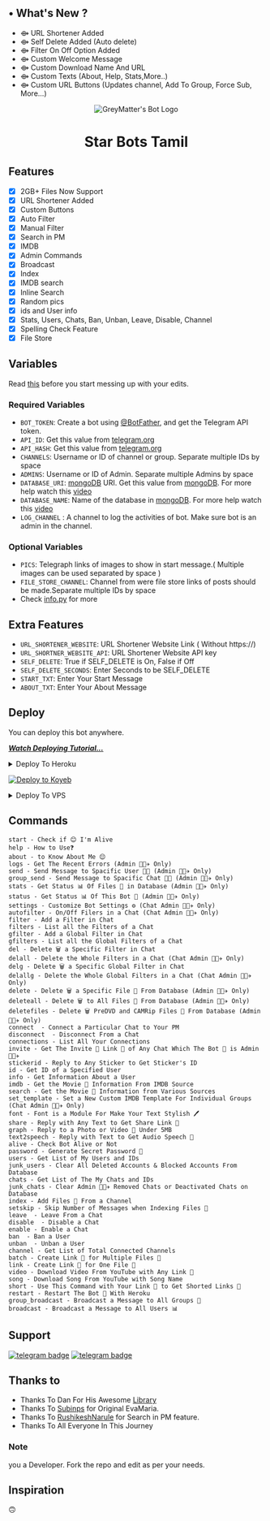 ## • What's New ?

- ⟴ URL Shortener Added
- ⟴ Self Delete Added (Auto delete)
- ⟴ Filter On Off Option Added
- ⟴ Custom Welcome Message
- ⟴ Custom Download Name And URL
- ⟴ Custom Texts (About, Help, Stats,More..)
- ⟴ Custom URL Buttons (Updates channel, Add To Group, Force Sub, More...)




<p align="center">
  <img src="https://github.com/GreyMattersBot/url-auto-delete-shortener-bot/blob/main/assets/IMG_20220105_010453-removebg-preview.png" alt="GreyMatter's Bot Logo">
</p>
<h1 align="center">
  <b>Star Bots Tamil</b>
</h1>


## Features

- [x] 2GB+ Files Now Support
- [x] URL Shortener Added
- [x] Custom Buttons
- [x] Auto Filter
- [x] Manual Filter
- [x] Search in PM
- [x] IMDB
- [x] Admin Commands
- [x] Broadcast
- [x] Index
- [x] IMDB search
- [x] Inline Search
- [x] Random pics
- [x] ids and User info 
- [x] Stats, Users, Chats, Ban, Unban, Leave, Disable, Channel
- [x] Spelling Check Feature
- [x] File Store
## Variables

Read [this](https://telegram.dog/GreyMatter_Bots) before you start messing up with your edits.

### Required Variables
* `BOT_TOKEN`: Create a bot using [@BotFather](https://telegram.dog/BotFather), and get the Telegram API token.
* `API_ID`: Get this value from [telegram.org](https://my.telegram.org/apps)
* `API_HASH`: Get this value from [telegram.org](https://my.telegram.org/apps)
* `CHANNELS`: Username or ID of channel or group. Separate multiple IDs by space
* `ADMINS`: Username or ID of Admin. Separate multiple Admins by space
* `DATABASE_URI`: [mongoDB](https://www.mongodb.com) URI. Get this value from [mongoDB](https://www.mongodb.com). For more help watch this [video](https://youtu.be/h9QjSSmk5tw)
* `DATABASE_NAME`: Name of the database in [mongoDB](https://www.mongodb.com). For more help watch this [video](https://youtu.be/h9QjSSmk5tw)
* `LOG_CHANNEL` : A channel to log the activities of bot. Make sure bot is an admin in the channel.
### Optional Variables
* `PICS`: Telegraph links of images to show in start message.( Multiple images can be used separated by space )
* `FILE_STORE_CHANNEL`: Channel from were file store links of posts should be made.Separate multiple IDs by space
* Check [info.py](https://github.com/GreyMattersBot/url-auto-delete-shortener-bot/blob/main/info.py) for more
## Extra Features
* `URL_SHORTENER_WEBSITE`: URL Shortener Website Link ( Without https://)
* `URL_SHORTNER_WEBSITE_API`: URL Shortener Website API key
* `SELF_DELETE`: True if SELF_DELETE is On, False if Off
* `SELF_DELETE_SECONDS`: Enter Seconds to be SELF_DELETE 
* `START_TXT`: Enter Your Start Message
* `ABOUT_TXT`: Enter Your About Message 


## Deploy
You can deploy this bot anywhere.

<i>**[Watch Deploying Tutorial...](https://www.youtube.com/@StarBotsTamil)**</i>

<details><summary>Deploy To Heroku</summary>
<p>
<br>
<a href="https://heroku.com/deploy?template=https://github.com/Star-Bots-Tamil/Star-Movies-Bot">
  <img src="https://www.herokucdn.com/deploy/button.svg" alt="Deploy">
</a>
</p>
</details>

[![Deploy to Koyeb](https://www.koyeb.com/static/images/deploy/button.svg)](https://app.koyeb.com/deploy?type=git&repository=github.com/GreyMattersBot/url-auto-delete-shortener-bot&branch=koyeb&name=urlshortautofilterbot)

<details><summary>Deploy To VPS</summary>
<p>
<pre>
git clone https://github.com/Star-Bots-Tamil/Star-Movies-Bot
# Install Packages
pip3 install -U -r requirements.txt
Edit info.py with variables as given below then run bot
python3 bot.py
</pre>
</p>
</details>


## Commands
```
start - Check if 😊 I'm Alive
help - How to Use❓
about - to Know About Me 😌
logs - Get The Recent Errors (Admin 👨🏻‍✈️ Only)
send - Send Message to Spacific User 🤵🏻 (Admin 👨🏻‍✈️ Only)
group_send - Send Message to Spacific Chat 🤵🏻 (Admin 👨🏻‍✈️ Only)
stats - Get Status 📊 Of Files 📂 in Database (Admin 👨🏻‍✈️ Only)
status - Get Status 📊 Of This Bot 🤖 (Admin 👨🏻‍✈️ Only)
settings - Customize Bot Settings ⚙️ (Chat Admin 👨🏻‍✈️ Only)
autofilter - On/Off Filers in a Chat (Chat Admin 👨🏻‍✈️ Only)
filter - Add a Filter in Chat
filters - List all the Filters of a Chat
gfilter - Add a Global Filter in Chat
gfilters - List all the Global Filters of a Chat
del - Delete 🗑️ a Specific Filter in Chat 
delall - Delete the Whole Filters in a Chat (Chat Admin 👨🏻‍✈️ Only)
delg - Delete 🗑️ a Specific Global Filter in Chat 
delallg - Delete the Whole Global Filters in a Chat (Chat Admin 👨🏻‍✈️ Only)
delete - Delete 🗑️ a Specific File 📂 From Database (Admin 👨🏻‍✈️ Only)
deleteall - Delete 🗑️ to All Files 📂 From Database (Admin 👨🏻‍✈️ Only)
deletefiles - Delete 🗑️ PreDVD and CAMRip Files 📂 From Database (Admin 👨🏻‍✈️ Only)
connect  - Connect a Particular Chat to Your PM
disconnect  - Disconnect From a Chat 
connections - List All Your Connections
invite - Get The Invite 💌 Link 🔗 of Any Chat Which The Bot 🤖 is Admin 👨🏻‍✈️
stickerid - Reply to Any Sticker to Get Sticker's ID
id - Get ID of a Specified User
info - Get Information About a User
imdb - Get the Movie 🎥 Information From IMDB Source
search - Get the Movie 🎥 Information from Various Sources
set_template - Set a New Custom IMDB Template For Individual Groups (Chat Admin 👨🏻‍✈️ Only)
font - Font is a Module For Make Your Text Stylish 🖊️
share - Reply with Any Text to Get Share Link 🔗
graph - Reply to a Photo or Video 🎥 Under 5MB
text2speech - Reply with Text to Get Audio Speech 💬
alive - Check Bot Alive or Not
password - Generate Secret Password 🔑
users - Get List of My Users and IDs
junk_users - Clear All Deleted Accounts & Blocked Accounts From Database
chats - Get List of The My Chats and IDs
junk_chats - Clear Admin 👨🏻‍✈️ Removed Chats or Deactivated Chats on Database
index - Add Files 📂 From a Channel
setskip - Skip Number of Messages when Indexing Files 📂
leave  - Leave From a Chat
disable  - Disable a Chat
enable - Enable a Chat
ban  - Ban a User
unban  - Unban a User
channel - Get List of Total Connected Channels
batch - Create Link 🔗 for Multiple Files 📂
link - Create Link 🔗 for One File 📂 
video - Download Video From YouTube with Any Link 🔗
song - Download Song From YouTube with Song Name 
short - Use This Command with Your Link 🔗 to Get Shorted Links 🔗
restart - Restart The Bot 🤖 With Heroku
group_broadcast - Broadcast a Message to All Groups 👥 
broadcast - Broadcast a Message to All Users 📊
```
## Support
[![telegram badge](https://img.shields.io/badge/Telegram-Group-30302f?style=flat&logo=telegram)](https://t.me/greymatters_bots_discussion)
[![telegram badge](https://img.shields.io/badge/Telegram-Channel-30302f?style=flat&logo=telegram)](https://t.me/greymatter_bots)

## Thanks to 
 - Thanks To Dan For His Awesome [Library](https://github.com/pyrogram/pyrogram)
 - Thanks To [Subinps](https://github.com/subinps) for Original EvaMaria.
 - Thanks To [RushikeshNarule](https://github.com/rushikeshnarule) for Search in PM feature.
 - Thanks To All Everyone In This Journey

### Note

you a Developer.
Fork the repo and edit as per your needs.

## Inspiration
🙃
